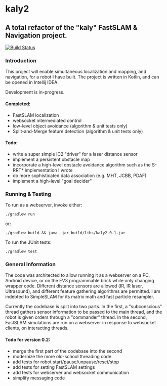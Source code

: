 # kaly2
## A total refactor of the "kaly" FastSLAM &amp; Navigation project.
[![Build Status](https://travis-ci.org/jatjat/kaly2.svg?branch=master)](https://travis-ci.org/jatjat/kaly2)

### Introduction
This project will enable simultaneous localization and mapping, and navigation, for a robot I have built.
The project is written in Kotlin, and can be opened in Intellij IDEA.

Development is in-progress.

#### Completed:
- FastSLAM localization
- websocket intermediated control
- low-level object avoidance (algorithm & unit tests only)
- Split-and-Merge feature detection (algorithm & unit tests only)

#### Todo:
  - write a super simple IC2 "driver" for a laser distance sensor
  - implement a persistent obstacle map
  - incorporate a high-level obstacle avoidance algorithm such as the S-RRT\* implementation I wrote
  - do more sophisticated data association (e.g. MHT, JCBB, PDAF)
  - implement a high-level "goal decider"

### Running & Testing
To run as a webserver, invoke either:
```
./gradlew run
```
or:
```
./gradlew build && java -jar build/libs/kaly2-0.1.jar
```

To run the JUnit tests:
```
./gradlew test
```

### General Information
The code was architected to allow running it as a webserver on a PC, Android device, or on the EV3 programmable brick while only changing wrapper code.
Different distance sensors are allowed (IR, IR laser, Ultrasound), and different feature gathering algorithms are permitted. I am indebted to SimpleSLAM for its matrix math and fast particle resampler.

Currently the codebase is split into two parts. In the first, a "subconscious" thread gathers sensor information to be passed to the main thread, and the robot is given orders through a "commander" thread. In the second, FastSLAM simulations are run on a webserver in response to websocket clients, on interacting threads.

#### Todo for version 0.2:
  - merge the first part of the codebase into the second
  - modernize the more old-school threading code
  - add tests for robot start/pause/unpause/reset/stop
  - add tests for setting FastSLAM settings
  - add tests for webserver and websocket communication
  - simplify messaging code
